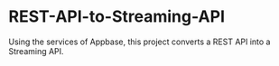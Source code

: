 # REST-API-to-Streaming-API
Using the services of Appbase, this project converts a REST API into a Streaming API.
